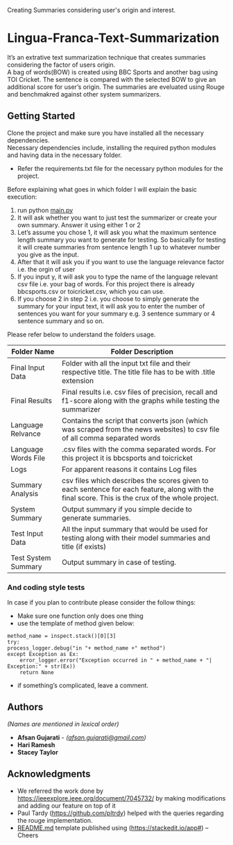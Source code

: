 Creating Summaries considering user's origin and interest.

<h1 id="lingua-franca-text-summarization">Lingua-Franca-Text-Summarization</h1>
<p>It’s an extrative text summarization technique that creates summaries considering the factor of users origin.<br>
A bag of words(BOW) is created using BBC Sports and another bag using TOI Cricket. The sentence is compared with the selected BOW to give an additional score for user’s origin. The summaries are eveluated using Rouge and benchmakred against other system summarizers.</p>
<h2 id="getting-started">Getting Started</h2>
<p>Clone the project and make sure you have installed all the necessary dependencies.<br>
Necessary dependencies include, installing the required python modules and having data in the necessary folder.</p>
<ul>
<li>Refer the requirements.txt file for the necessary python modules for the project.</li>
</ul>
<p>Before explaining what goes in which folder I will explain the basic execution:</p>
<ol>
<li>run python <a href="http://main.py">main.py</a></li>
<li>It will ask whether you want to just test the summarizer or create your own summary. Answer it using either 1 or 2</li>
<li>Let’s assume you chose 1, it will ask you what the maximum sentence length summary you want to generate for testing. So basically for testing it will create summaries from sentence length 1 up to whatever number you give as the input.</li>
<li>After that it will ask you if you want to use the language relevance factor i.e. the orgin of user</li>
<li>If you input y, it will ask you to type the name of the language relevant csv file i.e. your bag of words. For this project there is already bbcsports.csv or toicricket.csv, which you can use.</li>
<li>If you choose 2 in step 2 i.e. you choose to simply generate the summary for your input text, it will ask you to enter the number of sentences you want for your summary e.g. 3 sentence summary or 4 sentence summary and so on.</li>
</ol>
<p>Please refer below to understand the folders usage.</p>

<table>
<thead>
<tr>
<th>Folder Name</th>
<th>Folder Description</th>
</tr>
</thead>
<tbody>
<tr>
<td>Final Input Data</td>
<td>Folder with all the input txt file and their respective title. The title file has to be with .title extension</td>
</tr>
<tr>
<td>Final Results</td>
<td>Final results i.e. csv files of precision, recall and f1-score along with the graphs while testing the summarizer</td>
</tr>
<tr>
<td>Language Relvance</td>
<td>Contains the script that converts json (which was scraped from the news websites) to csv file of all comma separated words</td>
</tr>
<tr>
<td>Language Words File</td>
<td>.csv files with the comma separated words. For this project it is bbcsports and toicricket</td>
</tr>
<tr>
<td>Logs</td>
<td>For apparent reasons it contains Log files</td>
</tr>
<tr>
<td>Summary Analysis</td>
<td>csv files which describes the scores given to each sentence for each feature, along with the final score. This is the crux of the whole project.</td>
</tr>
<tr>
<td>System Summary</td>
<td>Output summary if you simple decide to generate summaries.</td>
</tr>
<tr>
<td>Test Input Data</td>
<td>All the input summary that would be used for testing along with their model summaries and title (if exists)</td>
</tr>
<tr>
<td>Test System Summary</td>
<td>Output summary in case of testing.</td>
</tr>
</tbody>
</table><h3 id="and-coding-style-tests">And coding style tests</h3>
<p>In case if you plan to contribute please consider the follow things:</p>
<ul>
<li>Make sure one function only does one thing</li>
<li>use the template of method given below:</li>
</ul>
<pre><code>method_name = inspect.stack()[0][3]
try:
process_logger.debug("in "+ method_name +" method")
except Exception as Ex:
 	error_logger.error("Exception occurred in " + method_name + "| Exception:" + str(Ex))
 	return None
</code></pre>
<ul>
<li>if something’s complicated, leave a comment.</li>
</ul>
<h2 id="authors">Authors</h2>
<p><em>(Names are mentioned in lexical order)</em></p>
<ul>
<li><strong>Afsan Gujarati</strong> - <em>(<a href="mailto:afsan.gujarati@gmail.com">afsan.gujarati@gmail.com</a>)</em></li>
<li><strong>Hari Ramesh</strong></li>
<li><strong>Stacey Taylor</strong></li>
</ul>
<h2 id="acknowledgments">Acknowledgments</h2>
<ul>
<li>We referred the work done by <a href="https://ieeexplore.ieee.org/document/7045732/">https://ieeexplore.ieee.org/document/7045732/</a> by making modifications and adding our feature on top of it</li>
<li>Paul Tardy (<a href="https://github.com/pltrdy">https://github.com/pltrdy</a>) helped with the queries regarding the rouge implementation.</li>
<li><a href="http://README.md">README.md</a> template published using (<a href="https://stackedit.io/app#">https://stackedit.io/app#</a>) – Cheers</li>
</ul>

